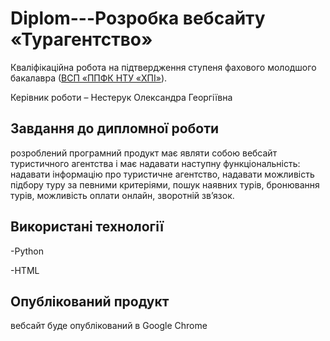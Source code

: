 # Diplom---Розробка вебсайту «Турагентство»
Кваліфікаційна робота на підтвердження ступеня фахового молодшого бакалавра ([ВСП «ППФК НТУ «ХПІ»](http://polytechnic.poltava.ua)).

Керівник роботи – Нестерук Олександра Георгіївна

## Завдання до дипломної роботи

розроблений програмний продукт має являти собою вебсайт туристичного агентства і має надавати наступну функціональність: надавати інформацію про туристичне агентство, надавати можливість підбору туру за певними критеріями, пошук наявних турів, бронювання турів, можливість оплати онлайн, зворотній зв’язок.

## Використані технології
-Python

-НTML

## Опублікований продукт

вебсайт буде опублікований в Google Chrome



